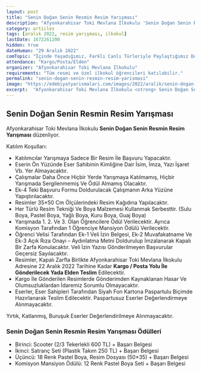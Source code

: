 ```yaml
---
layout: post
title: "Senin Doğan Senin Resmin Resim Yarışması"
description: "Afyonkarahisar Toki Mevlana İlkokulu 'Senin Doğan Senin Resmin Resim Yarışması' düzenliyor."
category: articles
tags: [aralık 2022, resim yarışması, ilkokul]
lastDate: 1672261200
hidden: true
dateHuman: "29 Aralık 2022"
comTopic: "İçinde Yaşadığımız, Farklı Canlı Türleriyle Paylaştığımız Doğamızın Korunması"
attendance: "Kargo/Posta/Elden"
organizer: "Afyonkarahisar Toki Mevlana İlkokulu"
requirements: "Tüm resmi ve özel ilkokul öğrencileri katılabilir."
permalink: "senin-dogan-senin-resmin-resim-yarismasi"
image: "https://edebiyatyarismalari.com/images/2022/aralik/senin-dogan-senin-resmin-resim-yarismasi.jpg"
excerpt:  "Afyonkarahisar Toki Mevlana İlkokulu <strong> Senin Doğan Senin Resmin Resim Yarışması </strong> düzenliyor."
---
```


## Senin Doğan Senin Resmin Resim Yarışması
Afyonkarahisar Toki Mevlana İlkokulu **Senin Doğan Senin Resmin Resim Yarışması** düzenliyor.  

Katılım Koşulları:
- Katılımcılar Yarışmaya Sadece Bir Resim İle Başvuru Yapacaktır.
- Eserin Ön Yüzünde Eser Sahibinin Kimliğine Dair İsim, İmza, Yazı İşaret Vb. Yer Almayacaktır.
- Çalışmalar Daha Önce Hiçbir Yerde Yarışmaya Katılmamış, Hiçbir Yarışmada Sergilenmemiş Ve Ödül Almamış Olacaktır.
- Ek-4 Teki Başvuru Formu Doldurulacak Çalışmanın Arka Yüzüne Yapıştırılacaktır.
- Resimler 35×50 Cm Ölçülerindeki Resim Kağıdına Yapılacaktır.
- Her Türlü Resim Tekniği Ve Boya Malzemesi Kullanmak Serbesttir. (Sulu Boya, Pastel Boya, Yağlı Boya, Kuru Boya, Guaj Boya)
- Yarışmada 1. 2. Ve 3. Olan Öğrencilere Ödül Verilecektir. Ayrıca Komisyon Tarafından 1 Öğrenciye Mansiyon Ödülü Verilecektir.
- Öğrenci Velisi Tarafından Ek-1 Veli İzin Belgesi, Ek-2 Muvafakatname Ve Ek-3 Açık Rıza Onayı – Aydınlatma Metni Doldurulup İmzalanarak Kapalı Bir Zarfa Konulacaktır. Veli İzin Yazısı Gönderilmeyen Başvurular Geçersiz Sayılacaktır.
- Resimler, Kapalı Zarfla Birlikte Afyonkarahisar Toki Mevlana İlkokulu Adresine 22 Aralık 2022 Tarihine Kadar **Kargo / Posta Yolu İle Gönderilecek Yada Elden Teslim** Edilecektir.
- Kargo İle Gönderilen Resimlerde Gönderimden Kaynaklanan Hasar Ve Olumsuzluklardan İdaremiz Sorumlu Olmayacaktır.
- Eserler, Eser Sahipleri Tarafından Siyah Fon Kartona Paspartulu Biçimde Hazırlanarak Teslim Edilecektir. Paspartusuz Eserler Değerlendirmeye Alınmayacaktır.

Yırtık, Katlanmış, Buruşuk Eserler Değerlendirilmeye Alınmayacaktır.

### Senin Doğan Senin Resmin Resim Yarışması Ödülleri
- Birinci: Scooter (2/3 Tekerlekli 600 TL) + Başarı Belgesi
- İkinci: Satranç Seti (Plastik Takım 250 TL) + Başarı Belgesi
- Üçüncü: 18 Renk Pastel Boya, Resim Dosyası (50×35) + Başarı Belgesi
- Komisyon Mansiyon Ödülü: 12 Renk Pastel Boya Seti + Başarı Belgesi